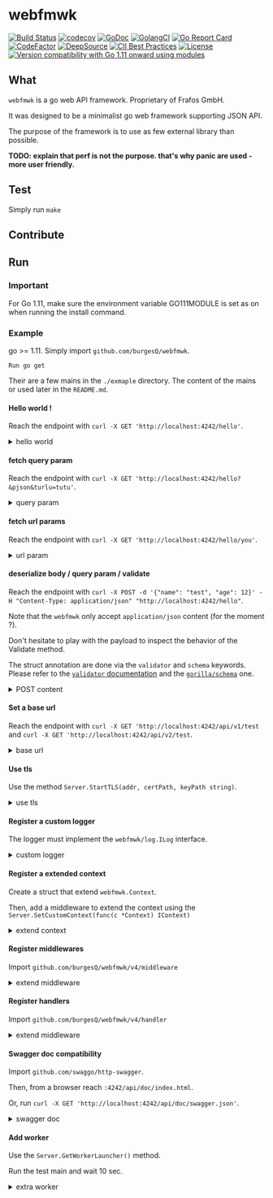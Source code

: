 # webfmwk
[![Build Status](https://github.com/burgesQ/webfmwk/workflows/GoBuild/badge.svg)](https://github.com/burgesQ/webfmwk/actions?query=workflow%3AGoBuild)
[![codecov](https://codecov.io/gh/burgesQ/webfmwk/branch/master/graph/badge.svg)](https://codecov.io/gh/burgesQ/webfmwk)
[![GoDoc](http://img.shields.io/badge/go-documentation-blue.svg?style=flat-square)](http://godoc.org/github.com/burgesQ/webfmwk)
[![GolangCI](https://golangci.com/badges/github.com/burgesQ/webfmwk.svg)](https://golangci.com/r/github.com/burgesQ/webfmwk)
[![Go Report Card](https://goreportcard.com/badge/github.com/burgesQ/webfmwk?style=flat-square)](https://goreportcard.com/report/github.com/burgesQ/webfmwk)
[![CodeFactor](https://www.codefactor.io/repository/github/burgesq/webfmwk/badge)](https://www.codefactor.io/repository/github/burgesq/webfmwk)
[![DeepSource](https://static.deepsource.io/deepsource-badge-light.svg)](https://deepsource.io/gh/burgesQ/webfmwk/?ref=repository-badge)
[![CII Best Practices](https://bestpractices.coreinfrastructure.org/projects/3372/badge)](https://bestpractices.coreinfrastructure.org/projects/3372)
[![License](http://img.shields.io/badge/license-mit-blue.svg?style=flat-square)](https://raw.githubusercontent.com/burgesQ/webfmwk/master/LICENSE)
[![Version compatibility with Go 1.11 onward using modules](https://img.shields.io/badge/compatible%20with-go1.11+-5272b4.svg)](https://github.com/burgesQ/webfmwk#run)

## What

`webfmwk` is a go web API framework. Proprietary of Frafos GmbH.

It was designed to be a minimalist go web framework supporting JSON API.

The purpose of the framework is to use as few external library than possible.

**TODO: explain that perf is not the purpose. that's why panic are used - more user friendly.**

## Test

Simply run `make`

## Contribute

## Run

### Important 

For Go 1.11, make sure the environment variable GO111MODULE is set as on when running the install command.

### Example

go >= 1.11. Simply import `github.com/burgesQ/webfmwk`. 

`Run go get `

Their are a few mains in the `./exmaple` directory. The content of the mains or used later in the `README.md`.

#### Hello world !

Reach the endpoint with `curl -X GET 'http://localhost:4242/hello'`.

<details><summary>hello world</summary>
<p>

```go
package main

import (
	"net/http"

	"github.com/burgesQ/webfmwk/v4"
)

// curl -X GET 127.0.0.1:4242/hello
// { "message": "hello world" }
func main() {
	// create server
	s := webfmwk.InitServer()

	// expose /hello
	s.GET("/hello", func(c webfmwk.IContext) {
		c.JSONBlob(http.StatusOK, []byte(`{ "message": "hello world" }`))
	})

	// start asynchronously on :4242
	s.Start(":4242")

	// ctrl+c is handled internaly
	defer s.WaitAndStop()
}
```

</p>
</details>

#### fetch query param

Reach the endpoint with `curl -X GET 'http://localhost:4242/hello?&pjson&turlu=tutu'`.

<details><summary>query param</summary>
<p>

```go
package main

import (
	"net/http"

	"github.com/burgesQ/webfmwk/v4"
)

// curl -i -X GET "127.0.0.1:4242/hello?pretty"
// {
//   "pretty": [
//     ""
// 		]
// }
// curl -i -X GET "127.0.0.1:4242/hello?prete"
// {"prete":[""]}%
func main() {
	var s = webfmwk.InitServer()

	// expose /hello
	s.GET("/hello", func(c webfmwk.IContext) {
		c.JSON(http.StatusOK, c.GetQueries())
	})

	// start asynchronously on :4242
	s.Start(":4242")

	// ctrl+c is handled internaly
	defer s.WaitAndStop()
}
```

</p>
</details>

#### fetch url params

Reach the endpoint with `curl -X GET 'http://localhost:4242/hello/you'`.

<details><summary>url param</summary>
<p>

```go
package main

import (
	"net/http"

	"github.com/burgesQ/webfmwk/v4"
)

// curl -X GET 127.0.0.1:4242/hello/world
// {"content":"hello world"}
func main() {
	// init server
	var s = webfmwk.InitServer()

	// expose /hello/name
	s.GET("/hello/{name}", func(c webfmwk.IContext) {
		c.JSONBlob(http.StatusOK, []byte(`{ "content": "hello `+c.GetVar("name")+`" }`))
	})

	// start asynchronously on :4242
	s.Start(":4242")

	// ctrl+c is handled internaly
	defer s.WaitAndStop()
}
```

</p>
</details>

#### deserialize body / query param / validate

Reach the endpoint with `curl -X POST -d '{"name": "test", "age": 12}' -H "Content-Type: application/json" "http://localhost:4242/hello"`.

Note that the `webfmwk` only accept `application/json` content (for the moment ?).

Don't hesitate to play with the payload to inspect the behavior of the Validate method.

The struct annotation are done via the `validator`  and `schema` keywords. Please refer to the [`validator` documentation][3] and the [`gorilla/schema`][4] one.

<details><summary>POST content</summary>
<p>

```go
package main

import (
	"net/http"

	"github.com/burgesQ/webfmwk/v4"
)

type (
	// Content hold the body of the request
	Content struct {
		Name string `schema:"name" json:"name" validate:"omitempty"`
		Age  int    `schema:"age" json:"age" validate:"gte=1"`
	}

	// QueryParam hold the query params
	QueryParam struct {
		PJSON bool `schema:"pjson" json:"pjson"`
		Val   int  `schema:"val" json:"val" validate:"gte=1"`
	}

	// Payload hold the output of the endpoint
	Payload struct {
		Content Content    `json:"content"`
		QP      QueryParam `json:"query_param"`
	}
)

func main() {
	var s = webfmwk.InitServer()

	s.POST("/hello", func(c webfmwk.IContext) {
		var out = Payload{}

		// process query params
		c.DecodeQP(&out.qp)
		c.Validate(out.qp)

		// process payload
		c.FetchContent(&out.content)
		c.Validate(out.content)

		c.JSON(http.StatusOK, out)
	})

	// start asynchronously on :4242
	s.Start(":4244")

	// ctrl+c is handled internaly
	defer s.WaitAndStop()
}
```

</p>
</details>

#### Set a base url

Reach the endpoint with `curl -X GET 'http://localhost:4242/api/v1/test` and `curl -X GET 'http://localhost:4242/api/v2/test`.

<details><summary>base url</summary>
<p>

```go
package main

import (
    "github.com/burgesQ/webfmwk/v4"
)

var (
    routes = webfmwk.RoutesPerPrefix{
        "/v1": {
            {
                Verbe: "GET",
                Path:  "/test",
                Name:  "test v1",
                Handler: func(c webfmwk.IContext) {
                    c.JSONOk("v1 ok")
                },
            },
        },
        "/v2": {
            {
                Verbe: "GET",
                Path:  "/test",
                Name:  "test v2",
                Handler: func(c webfmwk.IContext) {
                    c.JSONOk("v2 ok")
                },
            },
        },
    }
)

func main() {

    s := webfmwk.InitServer(webfmwk.SetPrefix("/api"))

    s.RouteApplier(routes)

    // start asynchronously on :4242
    s.Start(":4242")

    // ctrl+c is handled internaly
    defer s.WaitAndStop()
}
```

</p>
</details>


#### Use tls

Use the method `Server.StartTLS(addr, certPath, keyPath string)`.

<details><summary>use tls</summary>
<p>

```go
package main

import (
    w "github.com/burgesQ/webfmwk/v4"
)

func main() {
    // init server w/ ctrl+c support
    s := w.InitServer(WithCtrlC())

    s.GET("/test", func(c w.IContext) error {
        return c.JSONOk("ok")
    })

    // start asynchronously on :4242
    go func() {
        s.StartTLS(":4242", TLSConfig{
            Cert:     "/path/to/cert",
            Key:      "/path/to/key",
            Insecure: true,
        })
    }()

    // ctrl+c is handled internally
    defer s.WaitAndStop()
}
```

</p>
</details>

#### Register a custom logger

The logger must implement the `webfmwk/log.ILog` interface.

<details><summary>custom logger</summary>
<p>

```go
package main

import (
    w "github.com/burgesQ/webfmwk/v4"
    "github.com/burgesQ/webfmwk/v4/log"
)

// GetLogger return a log.ILog interface
var logger = log.GetLogger()

func main() {
    s := w.InitServer(WithLogger(logger))

    s.GET("/test", func(c w.IContext) error {
        return c.JSONOk("ok")
    })

    // start asynchronously on :4242
    s.StartTLS(":4242", TLSConfig{
    Cert:     "/path/to/cert",
    Key:      "/path/to/key",
    Insecure: true,
    })

    // ctrl+c is handled internally
    defer s.WaitAndStop()
}
```

</p>
</details>

#### Register a extended context

Create a struct that extend `webfmwk.Context`.

Then, add a middleware to extend the context using the `Server.SetCustomContext(func(c *Context) IContext)`

<details><summary>extend context</summary>
<p>

```go
package main

import "github.com/burgesQ/webfmwk/v4"

// customContext extend the webfmwk.Context
type customContext struct {
	webfmwk.Context
	val string
}

// curl -X GET 127.0.0.1:4242/test
// {"content":"42"}
func main() {
	// init server w/ ctrl+c support and custom context options
	var s = webfmwk.InitServer(
		webfmwk.WithCustomContext(func(c *webfmwk.Context) webfmwk.IContext {
			return &customContext{*c, "42"}
		}))

	// expose /test
	s.GET("/test", func(c webfmwk.IContext) {
		c.JSONOk(webfmwk.NewResponse(c.(*customContext).val))
	})

	// start asynchronously on :4242
	s.Start(":4242")

	// ctrl+c is handled internaly
	defer s.WaitAndStop()
}
```

</p>
</details>

#### Register middlewares

Import `github.com/burgesQ/webfmwk/v4/middleware`

<details><summary>extend middleware</summary>
<p>

```go
package main

import (
	"github.com/burgesQ/webfmwk/v4"
	"github.com/burgesQ/webfmwk/v4/middleware"
)

// Middleware implement http.Handler methods
// Check the server logs
//
// curl -i -X GET 127.0.0.1:4242/test
// Accept: application/json; charset=UTF-8
// Content-Type: application/json; charset=UTF-8
// Produce: application/json; charset=UTF-8
// Strict-Transport-Security: max-age=3600; includeSubDomains
// X-Content-Type-Options: nosniff
// X-Xss-Protection: 1; mode=block
// Date: Mon, 06 Apr 2020 14:58:44 GMT
// Content-Length: 4
func main() {
	// init server w/ ctrl+c support and middlewares
	s := webfmwk.InitServer(
		webfmwk.WithCtrlC(),
        webfmwk.WithMiddlewares(func(next http.Handler) http.Handler {
			return http.HandlerFunc(func(w http.ResponseWriter, r *http.Request) {
				log.Infof("[%s] %s", r.Method, r.RequestURI)
				next.ServeHTTP(w, r)
			})
        }))
        
	// expose /test
	s.GET("/test", func(c webfmwk.IContext) {
		c.JSONOk("ok")
	})

	// start asynchronously on :4242
	s.Start(":4242")

	// ctrl+c is handled internaly
	defer s.WaitAndStop()
}
```

</p>
</details>

#### Register handlers

Import `github.com/burgesQ/webfmwk/v4/handler`

<details><summary>extend middleware</summary>
<p>

```go
package main

import (
	"github.com/burgesQ/webfmwk/v4"
	"github.com/burgesQ/webfmwk/v4/handler"
)

// Handlers implement webfmwk.Handler methods
// Check the server logs
//
// curl -i -X GET 127.0.0.1:4242/test
// Accept: application/json; charset=UTF-8
// Content-Type: application/json; charset=UTF-8
// Produce: application/json; charset=UTF-8
// Strict-Transport-Security: max-age=3600; includeSubDomains
// X-Content-Type-Options: nosniff
// X-Xss-Protection: 1; mode=block
// Date: Mon, 06 Apr 2020 14:58:44 GMT
// Content-Length: 4
func main() {
	// init server w/ ctrl+c support and middlewares
	s := webfmwk.InitServer(
		webfmwk.WithCtrlC(),
		webfmwk.WithHandlers(handler.Logging))

	// expose /test
	s.GET("/test", handler.Security(func(c webfmwk.IContext) {
		c.JSONOk("ok")
	}))

	// start asynchronously on :4242
	s.Start(":4242")

	// ctrl+c is handled internaly
	s.WaitAndStop()
}
```

</p>
</details>


#### Swagger doc compatibility

Import `github.com/swaggo/http-swagger`.

Then, from a browser reach `:4242/api/doc/index.html`.

Or, run `curl -X GET 'http://localhost:4242/api/doc/swagger.json'`.

<details><summary>swagger doc</summary>
<p>

```go
package main

import (
    w "github.com/burgesQ/webfmwk/v4"
    httpSwagger "github.com/swaggo/http-swagger"
)

type Answer struct {
    Message string `json:"message"`
}

// @Summary hello world
// @Description Return a simple greeting
// @Param pjson query bool false "return a pretty JSON"
// @Success 200 {object} db.Reply
// @Produce application/json
// @Router /hello [get]
func hello(c w.IContext) error {
    return c.JSONOk(Answer{"ok"})
}

// @title hello world API
// @version 1.0
// @description This is an simple API
// @termsOfService https://www.youtube.com/watch?v=DLzxrzFCyOs
// @contact.name Quentin Burgess
// @contact.url github.com/burgesQ
// @contact.email quentin@frafos.com
// @license.name GFO
// @host localhost:4242
func main() {
    // init server w/ ctrl+c support
    s := w.InitServer(WithDocHandler(httpSwagger.WrapHandler))

    s.SetPrefix("/api")

    s.GET("/test", func(c w.IContext) error {
        return c.JSONOk("ok")
    })

    // start asynchronously on :4242
    go func() {
        s.Start(":4242")
    }()

    // ctrl+c is handled internally
    defer s.WaitAndStop()
}
```
</p>
</details>

#### Add worker

Use the `Server.GetWorkerLauncher()` method.

Run the test main and wait 10 sec.

<details><summary>extra worker</summary>
<p>

```go
package main

import (
    "time"

    w "github.com/burgesQ/webfmwk/v4"
    "github.com/burgesQ/webfmwk/v4/log"
)

func main() {
    log.SetLogLevel(log.LogDEBUG)
    var (
      s  = w.InitServer()
      wl = s.GetLauncher()
   )


    s.GET("/test", func(c w.IContext) {
        c.JSONOk("ok")
    })

    wl.Start("custom worker", func() error {
        time.Sleep(10 * time.Second)
        log.Debugf("done")
        return nil
    })

    // start asynchronously on :4242
    go func() {
        s.Start(":4242")
    }()

    // ctrl+c is handled internally
    defer s.WaitAndStop()
}
```

</p>
</details>

[1]: https://github.com/gorilla/mux
[2]: https://github.com/gorilla/handlers
[3]: gopkg.in/go-playground/validator.v9
[4]: https://github.com/gorilla/schema
[5]: https://github.com/json-iterator/go
